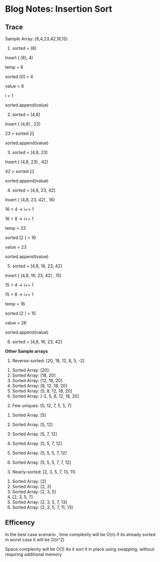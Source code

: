 # Blog Notes: Insertion Sort
## Trace
Sample Array: [8,4,23,42,16,15]


1) sorted = [8]

Insert ( [8], 4)

temp = 8

sorted [0] = 4

value = 8

i = 1

sorted.append(value)

2) sorted = [4,8]

Insert ( [4,8] , 23)

23 > sorted [i]

sorted.append(value)

3) sorted = [4,8, 23]

Insert ( [4,8, 23] , 42)

42 > sorted [i]

sorted.append(value)

4) sorted = [4,8, 23, 42]


Insert ( [4,8, 23, 42] , 16)

16 > 4   -> i+= 1

16 > 8   -> i+= 1

temp = 23

sorted [2 ] = 16

value = 23

sorted.append(value)

5) sorted = [4,8, 16, 23, 42]



Insert ( [4,8, 16, 23, 42] , 15)

15 > 4 -> i+= 1

15 > 8   -> i+= 1

temp = 16

sorted [2 ] = 15

value = 26

sorted.append(value)

6) sorted = [4,8, 16, 23, 42]




**Other Sample arrays**

1. Reverse-sorted: [20, 18, 12, 8, 5, -2]

1) Sorted Array: [20]
2) Sorted Array: [18, 20]
3) Sorted Array: [12, 18, 20]
4) Sorted Array: [8, 12, 18, 20]
5) Sorted Array: [5, 8, 12, 18, 20]
6) Sorted Array: [-2, 5, 8, 12, 18, 20]

2. Few uniques: [5, 12, 7, 5, 5, 7]

1) Sorted Array: [5]
2) Sorted Array: [5, 12]
3) Sorted Array: [5, 7, 12]
4) Sorted Array: [5, 5, 7, 12]

5) Sorted Array: [5, 5, 5, 7, 12]
6) Sorted Array: [5, 5, 5, 7, 7, 12]

3. Nearly-sorted: [2, 3, 5, 7, 13, 11]

1) Sorted Array: [2]
2) Sorted Array: [2, 3]
3) Sorted Array: [2, 3, 5]
4) [2, 3, 5, 7]
5) Sorted Array: [2, 3, 5, 7, 13]
6) Sorted Array: [2, 3, 5, 7, 11, 13]



## Efficency

In the best case scenario , time complexity will be O(n) if its already sorted
in worst case it will be O(n^2)

Space complexity will be O(1)
As it sort it in place using swapping, without requiring additional memory
